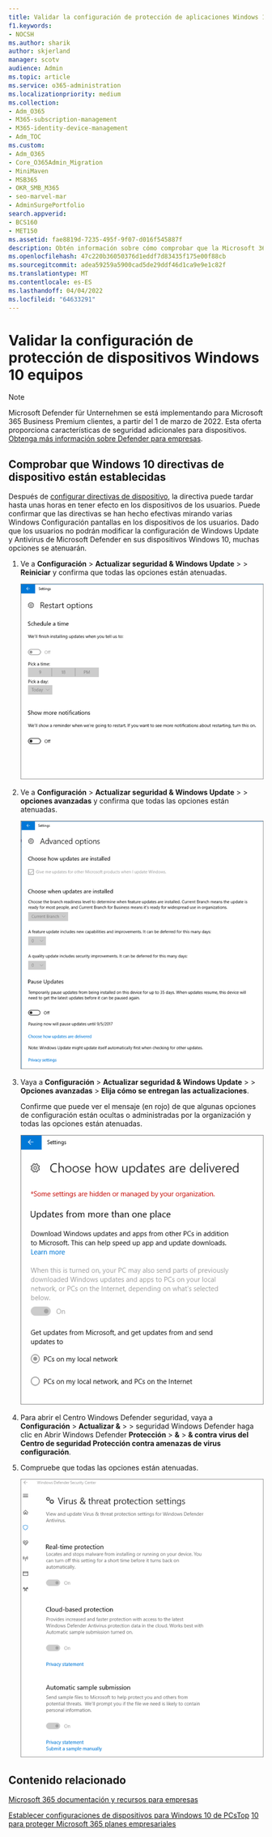 ```yaml
---
title: Validar la configuración de protección de aplicaciones Windows 10 equipos
f1.keywords:
- NOCSH
ms.author: sharik
author: skjerland
manager: scotv
audience: Admin
ms.topic: article
ms.service: o365-administration
ms.localizationpriority: medium
ms.collection:
- Adm_O365
- M365-subscription-management
- M365-identity-device-management
- Adm_TOC
ms.custom:
- Adm_O365
- Core_O365Admin_Migration
- MiniMaven
- MSB365
- OKR_SMB_M365
- seo-marvel-mar
- AdminSurgePortfolio
search.appverid:
- BCS160
- MET150
ms.assetid: fae8819d-7235-495f-9f07-d016f545887f
description: Obtén información sobre cómo comprobar que la Microsoft 365 de protección de aplicaciones empresariales ha tenido efecto en los dispositivos Windows 10 usuarios.
ms.openlocfilehash: 47c220b36050376d1eddf7d83435f175e00f88cb
ms.sourcegitcommit: adea59259a5900cad5de29ddf46d1ca9e9e1c82f
ms.translationtype: MT
ms.contentlocale: es-ES
ms.lasthandoff: 04/04/2022
ms.locfileid: "64633291"
---
```

# <a name="validate-device-protection-settings-for-windows-10-pcs"></a>Validar la configuración de protección de dispositivos Windows 10 equipos

> [!NOTE]
> Microsoft Defender für Unternehmen se está implementando para Microsoft 365 Business Premium clientes, a partir del 1 de marzo de 2022. Esta oferta proporciona características de seguridad adicionales para dispositivos. [Obtenga más información sobre Defender para empresas](../../security/defender-business/mdb-overview.md).

## <a name="verify-that-windows-10-device-policies-are-set"></a>Comprobar que Windows 10 directivas de dispositivo están establecidas

Después de [configurar directivas de dispositivo](../../business-premium/m365bp-protection-settings-for-windows-10-pcs.md), la directiva puede tardar hasta unas horas en tener efecto en los dispositivos de los usuarios. Puede confirmar que las directivas se han hecho efectivas mirando varias Windows Configuración pantallas en los dispositivos de los usuarios. Dado que los usuarios no podrán modificar la configuración de Windows Update y Antivirus de Microsoft Defender en sus dispositivos Windows 10, muchas opciones se atenuarán.
  
1. Ve a **Configuración** \> **Actualizar seguridad &amp; Windows Update** \>  \> **Reiniciar** y confirma que todas las opciones están atenuadas. 
    
    ![Todas las opciones reiniciar están atenuadas.](../../media/31308da9-18b0-47c5-bbf6-d5fa6747c376.png)
  
2. Ve a **Configuración** \> **Actualizar seguridad &amp; Windows Update** \>  \> **opciones avanzadas** y confirma que todas las opciones están atenuadas. 
    
    ![Windows opciones de actualizaciones avanzadas están atenuadas.](../../media/049cf281-d503-4be9-898b-c0a3286c7fc2.png)
  
3. Vaya a **Configuración** \> **Actualizar seguridad &amp; Windows Update** \>  \> **Opciones avanzadas** \> **Elija cómo se entregan las actualizaciones**.
    
    Confirme que puede ver el mensaje (en rojo) de que algunas opciones de configuración están ocultas o administradas por la organización y todas las opciones están atenuadas.
    
    ![Elegir cómo se entregan las actualizaciones en la página indica que la configuración está oculta o administrada por la organización.](../../media/6b3e37c5-da41-4afd-9983-b4f406216b59.png)
  
4. Para abrir el Centro Windows Defender seguridad, vaya a **Configuración** \> **Actualizar &amp;** \>  \> seguridad Windows Defender haga clic en Abrir Windows Defender **Protección** \> **&amp;** \> **&amp; contra virus del Centro de seguridad Protección contra amenazas de virus configuración**. 
    
5. Compruebe que todas las opciones están atenuadas. 
    
    ![La configuración de protección contra virus y amenazas está atenuada.](../../media/9ca68d40-a5d9-49d7-92a4-c581688b5926.png)
  
## <a name="related-content"></a>Contenido relacionado

[Microsoft 365 documentación y recursos para empresas](/admin)

[Establecer configuraciones de dispositivos para Windows 10 de PCsTop](../../business-premium/m365bp-protection-settings-for-windows-10-devices.md)
 [10 para proteger Microsoft 365 planes empresariales](../../admin/security-and-compliance/secure-your-business-data.md)
